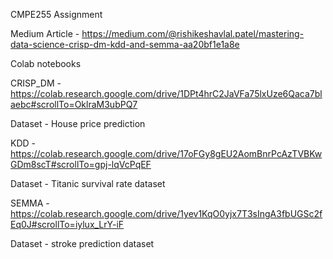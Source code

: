 CMPE255 Assignment

Medium Article - https://medium.com/@rishikeshavlal.patel/mastering-data-science-crisp-dm-kdd-and-semma-aa20bf1e1a8e

Colab notebooks


CRISP_DM - https://colab.research.google.com/drive/1DPt4hrC2JaVFa75lxUze6Qaca7blaebc#scrollTo=OklraM3ubPQ7

Dataset - House price prediction

KDD - https://colab.research.google.com/drive/17oFGy8gEU2AomBnrPcAzTVBKwGDm8scT#scrollTo=gpj-lqVcPqEF

Dataset - Titanic survival rate dataset

SEMMA - https://colab.research.google.com/drive/1yev1KqO0yjx7T3sIngA3fbUGSc2fEq0J#scrollTo=iylux_LrY-iF

Dataset - stroke prediction dataset





